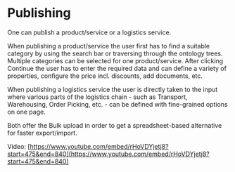 # Publishing

One can publish a product/service or a logistics service.

When publishing a product/service the user first has to find a suitable category by using the search bar or traversing through the ontology trees. Multiple categories can be selected for one product/service. After clicking Continue the user has to enter the required data and can define a variety of properties, configure the price incl. discounts, add documents, etc.

When publishing a logistics service the user is directly taken to the input where various parts of the logistics chain - such as Transport, Warehousing, Order Picking, etc. - can be defined with fine-grained options on one page.

Both offer the Bulk upload in order to get a spreadsheet-based alternative for faster export/import.

Video: [https://www.youtube.com/embed/rHoVDYjetj8?start=475&end=840](https://www.youtube.com/embed/rHoVDYjetj8?start=475&end=840)